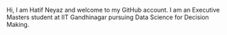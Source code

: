 Hi, I am Hatif Neyaz and welcome to my GitHub account.
I am an Executive Masters student at IIT Gandhinagar pursuing Data Science for Decision Making.
